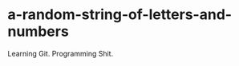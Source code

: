 a-random-string-of-letters-and-numbers
======================================

Learning Git. Programming Shit.